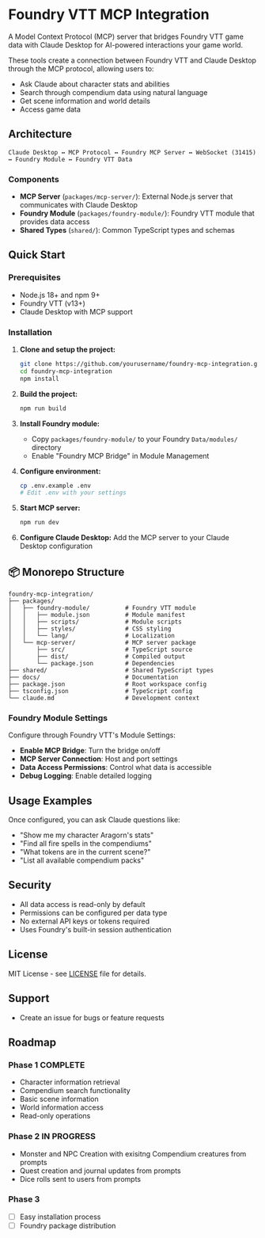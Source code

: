 # Foundry VTT MCP Integration

A Model Context Protocol (MCP) server that bridges Foundry VTT game data with Claude Desktop for AI-powered interactions your game world.



These tools create a connection between Foundry VTT and Claude Desktop through the MCP protocol, allowing users to:

- Ask Claude about character stats and abilities
- Search through compendium data using natural language
- Get scene information and world details
- Access game data 

## Architecture

```
Claude Desktop ↔ MCP Protocol ↔ Foundry MCP Server ↔ WebSocket (31415) ↔ Foundry Module ↔ Foundry VTT Data
```

### Components

- **MCP Server** (`packages/mcp-server/`): External Node.js server that communicates with Claude Desktop
- **Foundry Module** (`packages/foundry-module/`): Foundry VTT module that provides data access
- **Shared Types** (`shared/`): Common TypeScript types and schemas

## Quick Start

### Prerequisites

- Node.js 18+ and npm 9+
- Foundry VTT (v13+)
- Claude Desktop with MCP support

### Installation

1. **Clone and setup the project:**
   ```bash
   git clone https://github.com/yourusername/foundry-mcp-integration.git
   cd foundry-mcp-integration
   npm install
   ```

2. **Build the project:**
   ```bash
   npm run build
   ```

3. **Install Foundry module:**
   - Copy `packages/foundry-module/` to your Foundry `Data/modules/` directory
   - Enable "Foundry MCP Bridge" in Module Management

4. **Configure environment:**
   ```bash
   cp .env.example .env
   # Edit .env with your settings
   ```

5. **Start MCP server:**
   ```bash
   npm run dev
   ```

6. **Configure Claude Desktop:**
   Add the MCP server to your Claude Desktop configuration

## 📦 Monorepo Structure

```
foundry-mcp-integration/
├── packages/
│   ├── foundry-module/          # Foundry VTT module
│   │   ├── module.json          # Module manifest
│   │   ├── scripts/             # Module scripts
│   │   ├── styles/              # CSS styling
│   │   └── lang/                # Localization
│   └── mcp-server/              # MCP server package
│       ├── src/                 # TypeScript source
│       ├── dist/                # Compiled output
│       └── package.json         # Dependencies
├── shared/                      # Shared TypeScript types
├── docs/                        # Documentation
├── package.json                 # Root workspace config
├── tsconfig.json                # TypeScript config
└── claude.md                    # Development context
```

### Foundry Module Settings

Configure through Foundry VTT's Module Settings:

- **Enable MCP Bridge**: Turn the bridge on/off
- **MCP Server Connection**: Host and port settings
- **Data Access Permissions**: Control what data is accessible
- **Debug Logging**: Enable detailed logging

## Usage Examples

Once configured, you can ask Claude questions like:

- "Show me my character Aragorn's stats"
- "Find all fire spells in the compendiums"
- "What tokens are in the current scene?"
- "List all available compendium packs"

## Security

- All data access is read-only by default
- Permissions can be configured per data type
- No external API keys or tokens required
- Uses Foundry's built-in session authentication

## License

MIT License - see [LICENSE](LICENSE) file for details.

## Support

- Create an issue for bugs or feature requests


## Roadmap

### Phase 1 COMPLETE
- Character information retrieval
- Compendium search functionality
- Basic scene information 
- World information access 
- Read-only operations

### Phase 2 IN PROGRESS
- Monster and NPC Creation with exisitng Compendium creatures from prompts
- Quest creation and journal updates from prompts
- Dice rolls sent to users from prompts

### Phase 3 
- [ ] Easy installation process
- [ ] Foundry package distribution
